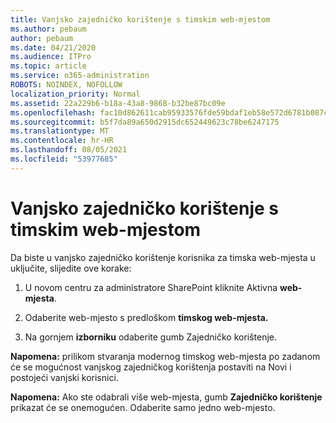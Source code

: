 ```yaml
---
title: Vanjsko zajedničko korištenje s timskim web-mjestom
ms.author: pebaum
author: pebaum
ms.date: 04/21/2020
ms.audience: ITPro
ms.topic: article
ms.service: o365-administration
ROBOTS: NOINDEX, NOFOLLOW
localization_priority: Normal
ms.assetid: 22a229b6-b18a-43a8-9868-b32be87bc09e
ms.openlocfilehash: fac10d862611cab95933576fde59bdaf1eb58e572d6781b087c48d2c332e205d
ms.sourcegitcommit: b5f7da89a650d2915dc652449623c78be6247175
ms.translationtype: MT
ms.contentlocale: hr-HR
ms.lasthandoff: 08/05/2021
ms.locfileid: "53977685"
---
```

# <a name="external-sharing-with-a-team-site"></a>Vanjsko zajedničko korištenje s timskim web-mjestom

Da biste u vanjsko zajedničko korištenje korisnika za timska web-mjesta u uključite, slijedite ove korake: 
  
1. U novom centru za administratore SharePoint kliknite Aktivna **web-mjesta**.
  
2. Odaberite web-mjesto s predloškom **timskog web-mjesta.** 
  
3. Na gornjem **izborniku** odaberite gumb Zajedničko korištenje. 
  
 **Napomena:** prilikom stvaranja modernog timskog web-mjesta po zadanom će se mogućnost vanjskog zajedničkog korištenja postaviti na Novi i postojeći vanjski korisnici. 
  
 **Napomena:** Ako ste odabrali više web-mjesta, gumb **Zajedničko korištenje** prikazat će se onemogućen. Odaberite samo jedno web-mjesto. 
  

